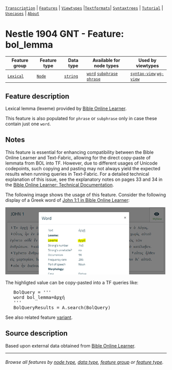 <a name="start"></a>
[`Transcription`](../transcription.md#start) | [`Features`](README.md#start) | [`Viewtypes`](../viewtypes.md#start) |[`Textformats`](../textformats.md#start)|  [`Syntaxtrees`](../syntaxtrees.md#start) | [`Tutorial`](../../tutorial/README.md#start) | [`Usecases`](../usecases/README.md#start) | [`About`](../about.md#start)

# Nestle 1904 GNT - Feature: bol_lemma

Feature group | Feature type | Data type | Available for node types | Used by viewtypes
---  | --- | --- | --- | ---
[`Lexical`](featuresbygroup.md#lexical-features) | [`Node`](featuresbyfeaturetype.md#node-features) | [`string`](featuresbydatatype.md#string-datatype) | [`word`](featuresbynodetype.md#word-nodes) [`subphrase`](featuresbynodetype.md#subphrase-nodes) [`phrase`](featuresbynodetype.md#phrase-nodes) | [`syntax-view`](../syntax-view.md#start) [`wg-view`](../wg-view.md#start)

## Feature description

Lexical lemma (lexeme) provided by [Bible Online Learner](https://learner.bible). 

This feature is also populated for `phrase` or `subphrase` only in case these contain just one `word`.

## Notes

This feature is essential for enhancing compatibility between the Bible Online Learner and Text-Fabric, allowing for the direct copy-paste of lemmata from BOL into TF. However, due to different usages of Unicode codepoints, such copying and pasting may not always yield the expected results when running queries in Text-Fabric. For a detailed technical explanation of this issue, see the explanatory notes on pages 33 and 34 in the [Bible Online Learner: Technical Documentation](https://github.com/EzerIT/BibleOL/blob/master/techdoc/techdoc.pdf). 

The following image shows the usage of this feature. Consider the following display of a Greek word of [John 1:1 in Bible Online Learner](http://dadel.org/text/show_text/nestle1904/John/1/1/1):

<img src="images/bol_lexeme.png" width="500">

The highligted value can be copy-pasted into a TF queries like:
<pre>
   BolQuery = '''
   word bol_lemma=ἀρχή
   '''
   BolQueryResults = A.search(BolQuery)
</pre>

See also related feature [variant](variant.md#start).

## Source description

Based upon external data obtained from [Bible Online Learner](https://learner.bible/).

---
###### *Browse all features by [node type](featuresbynodetype.md#start), [data type](featuresbydatatype.md#start), [feature group](featuresbygroup.md#start) or [feature type](featuresbyfeaturetype.md#start).*
